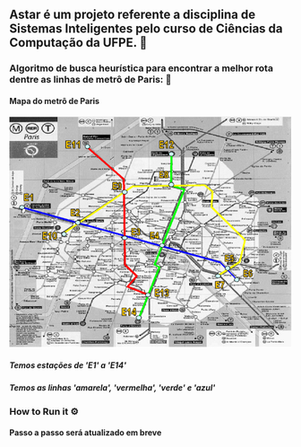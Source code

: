 ## Astar é um projeto referente a disciplina de Sistemas Inteligentes pelo curso de Ciências da Computação da UFPE. 🚗

### Algoritmo de busca heurística para encontrar a melhor rota dentre as linhas de metrô de Paris: 🎨

#### Mapa do metrô de Paris
<img src="https://github.com/ggborges/Astar/blob/main/src/metro_paris_img.PNG" alt="Mapa do metrô de Paris"/>

##### Temos estações de 'E1' a 'E14'
##### Temos as linhas 'amarela', 'vermelha', 'verde' e 'azul' 


### How to Run it ⚙️
#### Passo a passo será atualizado em breve

